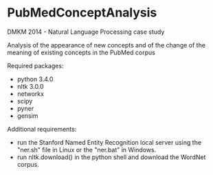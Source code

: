 PubMedConceptAnalysis
=====================

DMKM 2014 - Natural Language Processing case study

Analysis of the appearance of new concepts and of the change of the meaning of existing concepts in the PubMed corpus

Required packages:
  - python 3.4.0
  - nltk 3.0.0
  - networkx
  - scipy
  - pyner
  - gensim

Additional requirements:
  - run the Stanford Named Entity Recognition local server using the "ner.sh" file in Linux or the "ner.bat" in Windows.
  - run nltk.download() in the python shell and download the WordNet corpus.
